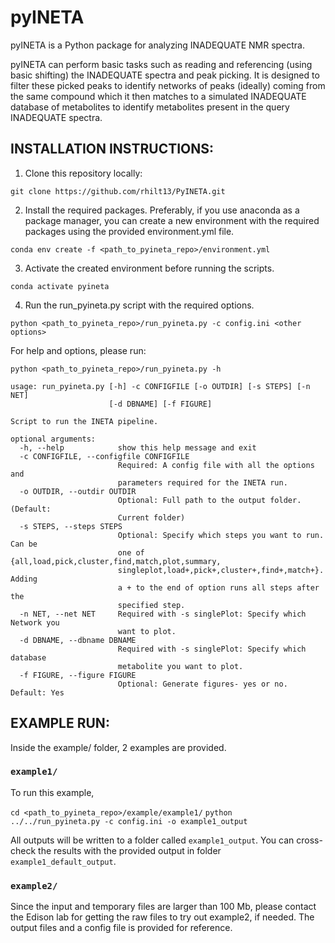 # pyINETA

pyINETA is a Python package for analyzing INADEQUATE NMR spectra.

pyINETA can perform basic tasks such as reading and referencing (using basic shifting) the INADEQUATE spectra and peak picking. It is designed to filter these picked peaks to identify networks of peaks (ideally) coming from the same compound which it then matches to a simulated INADEQUATE database of metabolites to identify metabolites present in the query INADEQUATE spectra.


## INSTALLATION INSTRUCTIONS:

1. Clone this repository locally:

`git clone https://github.com/rhilt13/PyINETA.git`

2. Install the required packages.
Preferably, if you use anaconda as a package manager, you can create a new environment with the required packages using the provided environment.yml file.

`conda env create -f <path_to_pyineta_repo>/environment.yml`

3. Activate the created environment before running the scripts.

`conda activate pyineta`

4. Run the run_pyineta.py script with the required options.

`python <path_to_pyineta_repo>/run_pyineta.py -c config.ini <other options>`

For help and options, please run:

```
python <path_to_pyineta_repo>/run_pyineta.py -h

usage: run_pyineta.py [-h] -c CONFIGFILE [-o OUTDIR] [-s STEPS] [-n NET]
                      [-d DBNAME] [-f FIGURE]

Script to run the INETA pipeline.

optional arguments:
  -h, --help            show this help message and exit
  -c CONFIGFILE, --configfile CONFIGFILE
                        Required: A config file with all the options and
                        parameters required for the INETA run.
  -o OUTDIR, --outdir OUTDIR
                        Optional: Full path to the output folder.(Default:
                        Current folder)
  -s STEPS, --steps STEPS
                        Optional: Specify which steps you want to run. Can be
                        one of {all,load,pick,cluster,find,match,plot,summary,
                        singleplot,load+,pick+,cluster+,find+,match+}. Adding
                        a + to the end of option runs all steps after the
                        specified step.
  -n NET, --net NET     Required with -s singlePlot: Specify which Network you
                        want to plot.
  -d DBNAME, --dbname DBNAME
                        Required with -s singlePlot: Specify which database
                        metabolite you want to plot.
  -f FIGURE, --figure FIGURE
                        Optional: Generate figures- yes or no. Default: Yes
```

## EXAMPLE RUN:

Inside the example/ folder, 2 examples are provided.

### `example1/`

To run this example,

`cd <path_to_pyineta_repo>/example/example1/`
`python ../../run_pyineta.py -c config.ini -o example1_output`

All outputs will be written to a folder called `example1_output`.
You can cross-check the results with the provided output in folder `example1_default_output`.

### `example2/`

Since the input and temporary files are larger than 100 Mb, please contact the Edison lab for getting the raw files to try out example2, if needed.
The output files and a config file is provided for reference.



